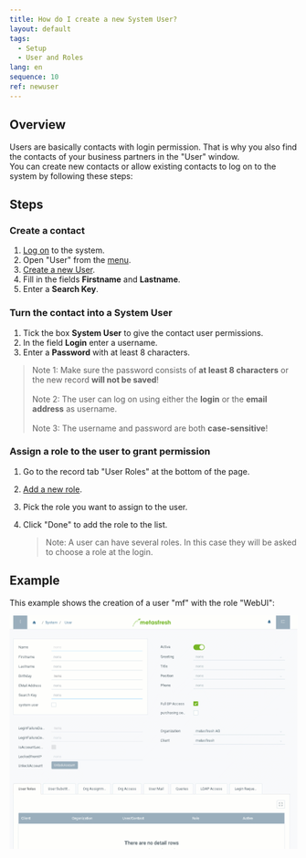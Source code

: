 ```yaml
---
title: How do I create a new System User?
layout: default
tags:
  - Setup
  - User and Roles
lang: en
sequence: 10
ref: newuser
---
```


## Overview

Users are basically contacts with login permission. That is why you also find the contacts of your business partners in the "User" window.<br>
You can create new contacts or allow existing contacts to log on to the system by following these steps:

## Steps

### Create a contact
1. [Log on](Logon) to the system.
1. Open "User" from the [menu](Menu).
1. [Create a new User](New_Record_Window).
1. Fill in the fields **Firstname** and **Lastname**.
1. Enter a **Search Key**.

### Turn the contact into a System User
1. Tick the box **System User** to give the contact user permissions.
1. In the field **Login** enter a username.
1. Enter a **Password** with at least 8 characters.

  > Note 1: Make sure the password consists of **at least 8 characters** or the new record **will not be saved**!<br><br>
  > Note 2: The user can log on using either the **login** or the **email address** as username.<br><br>
  > Note 3: The username and password are both **case-sensitive**!

### Assign a role to the user to grant permission
1. Go to the record tab "User Roles" at the bottom of the page.
1. [Add a new role](New_Record_Tab).
1. Pick the role you want to assign to the user.
1. Click "Done" to add the role to the list.

   > Note: A user can have several roles. In this case they will be asked to choose a role at the login.

## Example

This example shows the creation of a user "mf" with the role "WebUI":

![](assets/newuser.gif)
